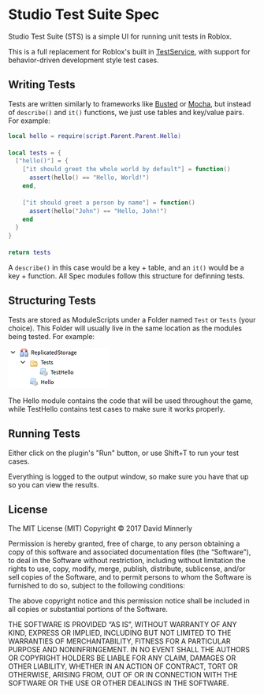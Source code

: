 # Studio Test Suite Spec

Studio Test Suite (STS) is a simple UI for running unit tests in Roblox.

This is a full replacement for Roblox's built in [TestService](), with support for behavior-driven development style test cases.

## Writing Tests

Tests are written similarly to frameworks like [Busted](http://olivinelabs.com/busted/) or [Mocha](http://mochajs.org/), but instead of `describe()` and `it()` functions, we just use tables and key/value pairs. For example:

```lua
local hello = require(script.Parent.Parent.Hello)

local tests = {
  ["hello()"] = {
    ["it should greet the whole world by default"] = function()
      assert(hello() == "Hello, World!")
    end,

    ["it should greet a person by name"] = function()
      assert(hello("John") == "Hello, John!")
    end
  }
}

return tests
```

A `describe()` in this case would be a key + table, and an `it()` would be a
key + function. All Spec modules follow this structure for definning tests.

## Structuring Tests

Tests are stored as ModuleScripts under a Folder named `Test` or `Tests` (your choice). This Folder will usually live in the same location as the modules being tested. For example:

![An example showing the hierarchy that could be used for test cases](images/example-structure.png)

The Hello module contains the code that will be used throughout the game, while TestHello contains test cases to make sure it works properly.

## Running Tests

Either click on the plugin's "Run" button, or use Shift+T to run your test cases.

Everything is logged to the output window, so make sure you have that up so you can view the results.

## License

The MIT License (MIT)
Copyright © 2017 David Minnerly

Permission is hereby granted, free of charge, to any person obtaining a copy of this software and associated documentation files (the “Software”), to deal in the Software without restriction, including without limitation the rights to use, copy, modify, merge, publish, distribute, sublicense, and/or sell copies of the Software, and to permit persons to whom the Software is furnished to do so, subject to the following conditions:

The above copyright notice and this permission notice shall be included in all copies or substantial portions of the Software.

THE SOFTWARE IS PROVIDED “AS IS”, WITHOUT WARRANTY OF ANY KIND, EXPRESS OR IMPLIED, INCLUDING BUT NOT LIMITED TO THE WARRANTIES OF MERCHANTABILITY, FITNESS FOR A PARTICULAR PURPOSE AND NONINFRINGEMENT. IN NO EVENT SHALL THE AUTHORS OR COPYRIGHT HOLDERS BE LIABLE FOR ANY CLAIM, DAMAGES OR OTHER LIABILITY, WHETHER IN AN ACTION OF CONTRACT, TORT OR OTHERWISE, ARISING FROM, OUT OF OR IN CONNECTION WITH THE SOFTWARE OR THE USE OR OTHER DEALINGS IN THE SOFTWARE.
